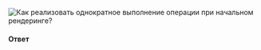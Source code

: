 ![Как реализовать однократное выполнение операции при начальном рендеринге?](https://youtu.be/GZUy2i6QN7o?t=321)

#### Ответ
